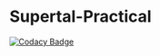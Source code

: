 # Supertal-Practical

[![Codacy Badge](https://api.codacy.com/project/badge/Grade/6087a3a2c11f408599acb6a19b75cc3a)](https://app.codacy.com/gh/sidshah13/Supertal-Practical?utm_source=github.com&utm_medium=referral&utm_content=sidshah13/Supertal-Practical&utm_campaign=Badge_Grade_Settings)